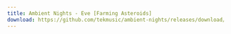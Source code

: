 ```yaml
---
title: Ambient Nights - Eve [Farming Asteroids]
download: https://github.com/tekmusic/ambient-nights/releases/download/3/Ambient.Nights.-.Eve.Farming.Asteroids.mp3
---
```

